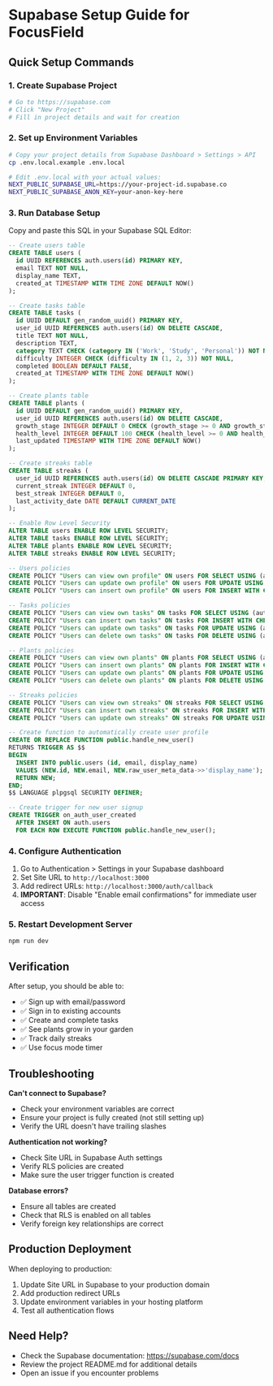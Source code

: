 # Supabase Setup Guide for FocusField

## Quick Setup Commands

### 1. Create Supabase Project
```bash
# Go to https://supabase.com
# Click "New Project"
# Fill in project details and wait for creation
```

### 2. Set up Environment Variables
```bash
# Copy your project details from Supabase Dashboard > Settings > API
cp .env.local.example .env.local

# Edit .env.local with your actual values:
NEXT_PUBLIC_SUPABASE_URL=https://your-project-id.supabase.co
NEXT_PUBLIC_SUPABASE_ANON_KEY=your-anon-key-here
```

### 3. Run Database Setup
Copy and paste this SQL in your Supabase SQL Editor:

```sql
-- Create users table
CREATE TABLE users (
  id UUID REFERENCES auth.users(id) PRIMARY KEY,
  email TEXT NOT NULL,
  display_name TEXT,
  created_at TIMESTAMP WITH TIME ZONE DEFAULT NOW()
);

-- Create tasks table
CREATE TABLE tasks (
  id UUID DEFAULT gen_random_uuid() PRIMARY KEY,
  user_id UUID REFERENCES auth.users(id) ON DELETE CASCADE,
  title TEXT NOT NULL,
  description TEXT,
  category TEXT CHECK (category IN ('Work', 'Study', 'Personal')) NOT NULL,
  difficulty INTEGER CHECK (difficulty IN (1, 2, 3)) NOT NULL,
  completed BOOLEAN DEFAULT FALSE,
  created_at TIMESTAMP WITH TIME ZONE DEFAULT NOW()
);

-- Create plants table
CREATE TABLE plants (
  id UUID DEFAULT gen_random_uuid() PRIMARY KEY,
  user_id UUID REFERENCES auth.users(id) ON DELETE CASCADE,
  growth_stage INTEGER DEFAULT 0 CHECK (growth_stage >= 0 AND growth_stage <= 100),
  health_level INTEGER DEFAULT 100 CHECK (health_level >= 0 AND health_level <= 100),
  last_updated TIMESTAMP WITH TIME ZONE DEFAULT NOW()
);

-- Create streaks table
CREATE TABLE streaks (
  user_id UUID REFERENCES auth.users(id) ON DELETE CASCADE PRIMARY KEY,
  current_streak INTEGER DEFAULT 0,
  best_streak INTEGER DEFAULT 0,
  last_activity_date DATE DEFAULT CURRENT_DATE
);

-- Enable Row Level Security
ALTER TABLE users ENABLE ROW LEVEL SECURITY;
ALTER TABLE tasks ENABLE ROW LEVEL SECURITY;
ALTER TABLE plants ENABLE ROW LEVEL SECURITY;
ALTER TABLE streaks ENABLE ROW LEVEL SECURITY;

-- Users policies
CREATE POLICY "Users can view own profile" ON users FOR SELECT USING (auth.uid() = id);
CREATE POLICY "Users can update own profile" ON users FOR UPDATE USING (auth.uid() = id);
CREATE POLICY "Users can insert own profile" ON users FOR INSERT WITH CHECK (auth.uid() = id);

-- Tasks policies
CREATE POLICY "Users can view own tasks" ON tasks FOR SELECT USING (auth.uid() = user_id);
CREATE POLICY "Users can insert own tasks" ON tasks FOR INSERT WITH CHECK (auth.uid() = user_id);
CREATE POLICY "Users can update own tasks" ON tasks FOR UPDATE USING (auth.uid() = user_id);
CREATE POLICY "Users can delete own tasks" ON tasks FOR DELETE USING (auth.uid() = user_id);

-- Plants policies
CREATE POLICY "Users can view own plants" ON plants FOR SELECT USING (auth.uid() = user_id);
CREATE POLICY "Users can insert own plants" ON plants FOR INSERT WITH CHECK (auth.uid() = user_id);
CREATE POLICY "Users can update own plants" ON plants FOR UPDATE USING (auth.uid() = user_id);
CREATE POLICY "Users can delete own plants" ON plants FOR DELETE USING (auth.uid() = user_id);

-- Streaks policies
CREATE POLICY "Users can view own streaks" ON streaks FOR SELECT USING (auth.uid() = user_id);
CREATE POLICY "Users can insert own streaks" ON streaks FOR INSERT WITH CHECK (auth.uid() = user_id);
CREATE POLICY "Users can update own streaks" ON streaks FOR UPDATE USING (auth.uid() = user_id);

-- Create function to automatically create user profile
CREATE OR REPLACE FUNCTION public.handle_new_user()
RETURNS TRIGGER AS $$
BEGIN
  INSERT INTO public.users (id, email, display_name)
  VALUES (NEW.id, NEW.email, NEW.raw_user_meta_data->>'display_name');
  RETURN NEW;
END;
$$ LANGUAGE plpgsql SECURITY DEFINER;

-- Create trigger for new user signup
CREATE TRIGGER on_auth_user_created
  AFTER INSERT ON auth.users
  FOR EACH ROW EXECUTE FUNCTION public.handle_new_user();
```

### 4. Configure Authentication
1. Go to Authentication > Settings in your Supabase dashboard
2. Set Site URL to `http://localhost:3000`
3. Add redirect URLs: `http://localhost:3000/auth/callback`
4. **IMPORTANT**: Disable "Enable email confirmations" for immediate user access



### 5. Restart Development Server
```bash
npm run dev
```

## Verification

After setup, you should be able to:
- ✅ Sign up with email/password
- ✅ Sign in to existing accounts  
- ✅ Create and complete tasks
- ✅ See plants grow in your garden
- ✅ Track daily streaks
- ✅ Use focus mode timer

## Troubleshooting

**Can't connect to Supabase?**
- Check your environment variables are correct
- Ensure your project is fully created (not still setting up)
- Verify the URL doesn't have trailing slashes

**Authentication not working?**
- Check Site URL in Supabase Auth settings
- Verify RLS policies are created
- Make sure the user trigger function is created

**Database errors?**
- Ensure all tables are created
- Check that RLS is enabled on all tables
- Verify foreign key relationships are correct

## Production Deployment

When deploying to production:
1. Update Site URL in Supabase to your production domain
2. Add production redirect URLs
3. Update environment variables in your hosting platform
4. Test all authentication flows

## Need Help?

- Check the Supabase documentation: https://supabase.com/docs
- Review the project README.md for additional details
- Open an issue if you encounter problems
